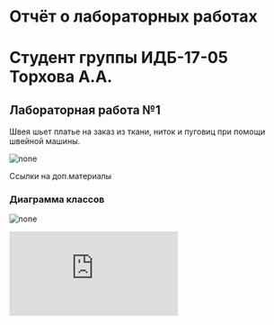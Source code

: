 # Отчёт о лабораторных работах
# Студент группы ИДБ-17-05 Торхова А.А.
## Лабораторная работа №1
Швея шьет платье на заказ из ткани, ниток и пуговиц при помощи швейной машины.

![none](https://github.com/torkhunok/torkhova.github.io/blob/master/lab1/model.png)

Ссылки на доп.материалы 

### Диаграмма классов
![none](https://github.com/torkhunok/torkhova.github.io/blob/master/lab1/class%20diagram.png)

![none](https://github.com/torkhunok/torkhova.github.io/blob/master/lab1/class%20diagram.txt)
